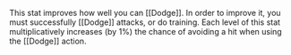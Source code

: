 This stat improves how well you can [[Dodge]]. In order to improve it, you must successfully [[Dodge]] attacks, or do training.  Each level of this stat multiplicatively increases (by 1%) the chance of avoiding a hit when using the [[Dodge]] action. 